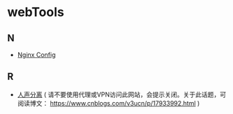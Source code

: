 # webTools


## N
- [Nginx Config](https://nginx.666666.dev/)

## R
- [人声分离](https://vocalremover.org/) ( 请不要使用代理或VPN访问此网站，会提示关闭。关于此话题，可阅读博文： https://www.cnblogs.com/v3ucn/p/17933992.html )

